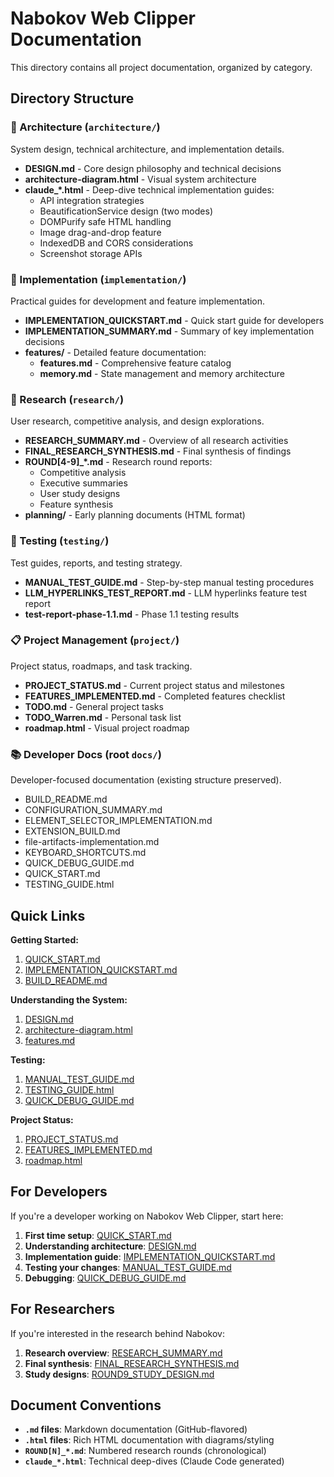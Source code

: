 # Nabokov Web Clipper Documentation

This directory contains all project documentation, organized by category.

## Directory Structure

### 📐 Architecture (`architecture/`)
System design, technical architecture, and implementation details.

- **DESIGN.md** - Core design philosophy and technical decisions
- **architecture-diagram.html** - Visual system architecture
- **claude_*.html** - Deep-dive technical implementation guides:
  - API integration strategies
  - BeautificationService design (two modes)
  - DOMPurify safe HTML handling
  - Image drag-and-drop feature
  - IndexedDB and CORS considerations
  - Screenshot storage APIs

### 🔨 Implementation (`implementation/`)
Practical guides for development and feature implementation.

- **IMPLEMENTATION_QUICKSTART.md** - Quick start guide for developers
- **IMPLEMENTATION_SUMMARY.md** - Summary of key implementation decisions
- **features/** - Detailed feature documentation:
  - **features.md** - Comprehensive feature catalog
  - **memory.md** - State management and memory architecture

### 🔬 Research (`research/`)
User research, competitive analysis, and design explorations.

- **RESEARCH_SUMMARY.md** - Overview of all research activities
- **FINAL_RESEARCH_SYNTHESIS.md** - Final synthesis of findings
- **ROUND[4-9]_*.md** - Research round reports:
  - Competitive analysis
  - Executive summaries
  - User study designs
  - Feature synthesis
- **planning/** - Early planning documents (HTML format)

### 🧪 Testing (`testing/`)
Test guides, reports, and testing strategy.

- **MANUAL_TEST_GUIDE.md** - Step-by-step manual testing procedures
- **LLM_HYPERLINKS_TEST_REPORT.md** - LLM hyperlinks feature test report
- **test-report-phase-1.1.md** - Phase 1.1 testing results

### 📋 Project Management (`project/`)
Project status, roadmaps, and task tracking.

- **PROJECT_STATUS.md** - Current project status and milestones
- **FEATURES_IMPLEMENTED.md** - Completed features checklist
- **TODO.md** - General project tasks
- **TODO_Warren.md** - Personal task list
- **roadmap.html** - Visual project roadmap

### 📚 Developer Docs (root `docs/`)
Developer-focused documentation (existing structure preserved).

- BUILD_README.md
- CONFIGURATION_SUMMARY.md
- ELEMENT_SELECTOR_IMPLEMENTATION.md
- EXTENSION_BUILD.md
- file-artifacts-implementation.md
- KEYBOARD_SHORTCUTS.md
- QUICK_DEBUG_GUIDE.md
- QUICK_START.md
- TESTING_GUIDE.html

## Quick Links

**Getting Started:**
1. [QUICK_START.md](./QUICK_START.md)
2. [IMPLEMENTATION_QUICKSTART.md](./implementation/IMPLEMENTATION_QUICKSTART.md)
3. [BUILD_README.md](./BUILD_README.md)

**Understanding the System:**
1. [DESIGN.md](./architecture/DESIGN.md)
2. [architecture-diagram.html](./architecture/architecture-diagram.html)
3. [features.md](./implementation/features/features.md)

**Testing:**
1. [MANUAL_TEST_GUIDE.md](./testing/MANUAL_TEST_GUIDE.md)
2. [TESTING_GUIDE.html](./TESTING_GUIDE.html)
3. [QUICK_DEBUG_GUIDE.md](./QUICK_DEBUG_GUIDE.md)

**Project Status:**
1. [PROJECT_STATUS.md](./project/PROJECT_STATUS.md)
2. [FEATURES_IMPLEMENTED.md](./project/FEATURES_IMPLEMENTED.md)
3. [roadmap.html](./project/roadmap.html)

## For Developers

If you're a developer working on Nabokov Web Clipper, start here:

1. **First time setup**: [QUICK_START.md](./QUICK_START.md)
2. **Understanding architecture**: [DESIGN.md](./architecture/DESIGN.md)
3. **Implementation guide**: [IMPLEMENTATION_QUICKSTART.md](./implementation/IMPLEMENTATION_QUICKSTART.md)
4. **Testing your changes**: [MANUAL_TEST_GUIDE.md](./testing/MANUAL_TEST_GUIDE.md)
5. **Debugging**: [QUICK_DEBUG_GUIDE.md](./QUICK_DEBUG_GUIDE.md)

## For Researchers

If you're interested in the research behind Nabokov:

1. **Research overview**: [RESEARCH_SUMMARY.md](./research/RESEARCH_SUMMARY.md)
2. **Final synthesis**: [FINAL_RESEARCH_SYNTHESIS.md](./research/FINAL_RESEARCH_SYNTHESIS.md)
3. **Study designs**: [ROUND9_STUDY_DESIGN.md](./research/ROUND9_STUDY_DESIGN.md)

## Document Conventions

- **`.md` files**: Markdown documentation (GitHub-flavored)
- **`.html` files**: Rich HTML documentation with diagrams/styling
- **`ROUND[N]_*.md`**: Numbered research rounds (chronological)
- **`claude_*.html`**: Technical deep-dives (Claude Code generated)
